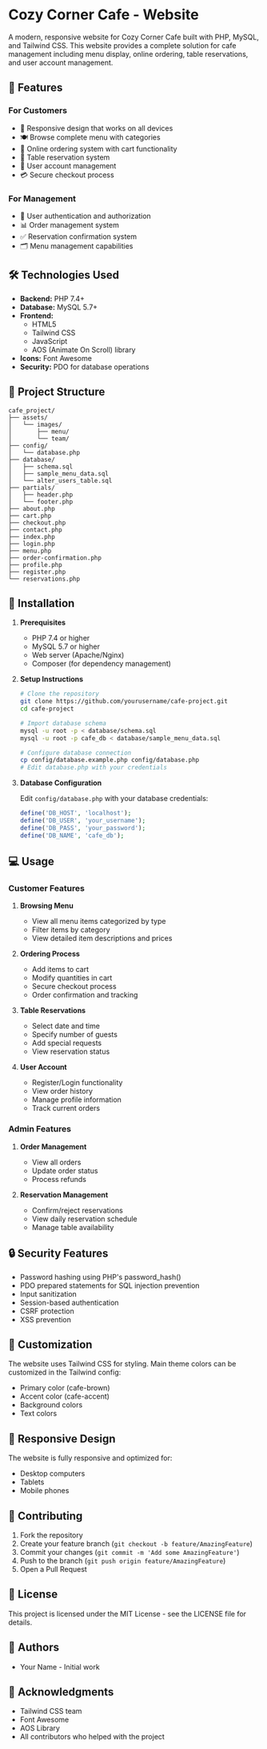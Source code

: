# Cozy Corner Cafe - Website

A modern, responsive website for Cozy Corner Cafe built with PHP, MySQL, and Tailwind CSS. This website provides a complete solution for cafe management including menu display, online ordering, table reservations, and user account management.

## 🌟 Features

### For Customers
- 📱 Responsive design that works on all devices
- 🍽️ Browse complete menu with categories
- 🛒 Online ordering system with cart functionality
- 📅 Table reservation system
- 👤 User account management
- 💳 Secure checkout process

### For Management
- 👥 User authentication and authorization
- 📊 Order management system
- ✅ Reservation confirmation system
- 🗂️ Menu management capabilities

## 🛠️ Technologies Used

- **Backend:** PHP 7.4+
- **Database:** MySQL 5.7+
- **Frontend:** 
  - HTML5
  - Tailwind CSS
  - JavaScript
  - AOS (Animate On Scroll) library
- **Icons:** Font Awesome
- **Security:** PDO for database operations

## 📁 Project Structure

```
cafe_project/
├── assets/
│   └── images/
│       ├── menu/
│       └── team/
├── config/
│   └── database.php
├── database/
│   ├── schema.sql
│   ├── sample_menu_data.sql
│   └── alter_users_table.sql
├── partials/
│   ├── header.php
│   └── footer.php
├── about.php
├── cart.php
├── checkout.php
├── contact.php
├── index.php
├── login.php
├── menu.php
├── order-confirmation.php
├── profile.php
├── register.php
└── reservations.php
```

## 🚀 Installation

1. **Prerequisites**
   - PHP 7.4 or higher
   - MySQL 5.7 or higher
   - Web server (Apache/Nginx)
   - Composer (for dependency management)

2. **Setup Instructions**

   ```bash
   # Clone the repository
   git clone https://github.com/yourusername/cafe-project.git
   cd cafe-project

   # Import database schema
   mysql -u root -p < database/schema.sql
   mysql -u root -p cafe_db < database/sample_menu_data.sql

   # Configure database connection
   cp config/database.example.php config/database.php
   # Edit database.php with your credentials
   ```

3. **Database Configuration**
   
   Edit `config/database.php` with your database credentials:
   ```php
   define('DB_HOST', 'localhost');
   define('DB_USER', 'your_username');
   define('DB_PASS', 'your_password');
   define('DB_NAME', 'cafe_db');
   ```

## 💻 Usage

### Customer Features

1. **Browsing Menu**
   - View all menu items categorized by type
   - Filter items by category
   - View detailed item descriptions and prices

2. **Ordering Process**
   - Add items to cart
   - Modify quantities in cart
   - Secure checkout process
   - Order confirmation and tracking

3. **Table Reservations**
   - Select date and time
   - Specify number of guests
   - Add special requests
   - View reservation status

4. **User Account**
   - Register/Login functionality
   - View order history
   - Manage profile information
   - Track current orders

### Admin Features

1. **Order Management**
   - View all orders
   - Update order status
   - Process refunds

2. **Reservation Management**
   - Confirm/reject reservations
   - View daily reservation schedule
   - Manage table availability

## 🔒 Security Features

- Password hashing using PHP's password_hash()
- PDO prepared statements for SQL injection prevention
- Input sanitization
- Session-based authentication
- CSRF protection
- XSS prevention

## 🎨 Customization

The website uses Tailwind CSS for styling. Main theme colors can be customized in the Tailwind config:

- Primary color (cafe-brown)
- Accent color (cafe-accent)
- Background colors
- Text colors

## 📱 Responsive Design

The website is fully responsive and optimized for:
- Desktop computers
- Tablets
- Mobile phones

## 🤝 Contributing

1. Fork the repository
2. Create your feature branch (`git checkout -b feature/AmazingFeature`)
3. Commit your changes (`git commit -m 'Add some AmazingFeature'`)
4. Push to the branch (`git push origin feature/AmazingFeature`)
5. Open a Pull Request

## 📄 License

This project is licensed under the MIT License - see the LICENSE file for details.

## 👥 Authors

- Your Name - Initial work

## 🙏 Acknowledgments

- Tailwind CSS team
- Font Awesome
- AOS Library
- All contributors who helped with the project 
